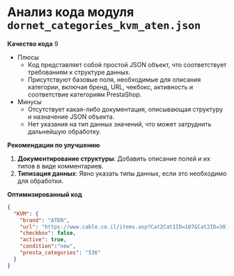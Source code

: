 # Анализ кода модуля `dornet_categories_kvm_aten.json`

**Качество кода**
9
- Плюсы
    - Код представляет собой простой JSON объект, что соответствует требованиям к структуре данных.
    - Присутствуют базовые поля, необходимые для описания категории, включая бренд, URL, чекбокс, активность и соответствие категориям PrestaShop.
- Минусы
    - Отсутствует какая-либо документация, описывающая структуру и назначение JSON объекта.
    - Нет указания на тип данных значений, что может затруднить дальнейшую обработку.

**Рекомендации по улучшению**
1. **Документирование структуры**: Добавить описание полей и их типов в виде комментариев.
2. **Типизация данных**: Явно указать типы данных, если это необходимо для обработки.

**Оптимизированный код**

```json
{
  "KVM": {
    "brand": "ATEN",       
    "url": "https://www.cable.co.il/items.asp?Cat2Cat1ID=107&Cat2ID=301",
    "checkbox": false,    
    "active": true,        
    "condition":"new",    
    "presta_categories": "536"  
  }
}
```